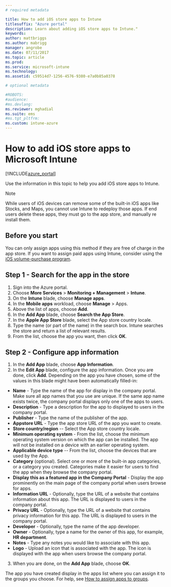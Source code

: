 ```yaml
---
# required metadata

title: How to add iOS store apps to Intune 
titlesuffix: "Azure portal"
description: Learn about adding iOS store apps to Intune."
keywords:
author: mattbriggs
ms.author: mabrigg
manager: angrobe
ms.date: 07/11/2017
ms.topic: article
ms.prod:
ms.service: microsoft-intune
ms.technology:
ms.assetid: c59514d7-1256-4576-9380-e7a0b85a0378

# optional metadata

#ROBOTS:
#audience:
#ms.devlang:
ms.reviewer: mghadial
ms.suite: ems
#ms.tgt_pltfrm:
ms.custom: intune-azure
---
```


# How to add iOS store apps to Microsoft Intune

[!INCLUDE[azure_portal](./includes/azure_portal.md)]


Use the information in this topic to help you add iOS store apps to Intune.

>[!NOTE]
>While users of iOS devices can remove some of the built-in iOS apps like Stocks, and Maps, you cannot use Intune to redeploy those apps. If end users delete these apps, they must go to the app store, and manually re install them.

## Before you start

You can only assign apps using this method if they are free of charge in the app store. If you want to assign paid apps using Intune, consider using the [iOS volume-purchase program](vpp-apps-ios.md).


## Step 1 - Search for the app in the store

1. Sign into the Azure portal.
2. Choose **More Services** > **Monitoring + Management** > **Intune**.
3. On the **Intune** blade, choose **Manage apps**.
4. In the **Mobile apps** workload, choose **Manage** > Apps.
5. Above the list of apps, choose **Add**.
6. In the **Add App** blade, choose **Search the App Store**.
7. In the **Apple App Store** blade, select the App store country locale.
8. Type the name (or part of the name) in the search box. Intune searches the store and return a list of relevant results.
9. From the list, choose the app you want, then click **OK**.

## Step 2 - Configure app information

1. In the **Add App** blade, choose **App Information**.
2. In the **Edit App** blade, configure the app information. Once you are done, click **Add**. Depending on the app you have chosen, some of the values in this blade might have been automatically filled-in:
- **Name** - Type the name of the app for display in the company portal. Make sure all app names that you use are unique. If the same app name exists twice, the company portal displays only one of the apps to users.
- **Description** - Type a description for the app to displayed to users in the company portal.
- **Publisher** - Type the name of the publisher of the app.
- **Appstore URL** - Type the app store URL of the app you want to create.
- **Store country/region** -- Select the App store country locale.
- **Minimum operating system** - From the list, choose the minimum operating system version on which the app can be installed. The app will not be installed on a device with an earlier operating system.
- **Applicable device type** -- From the list, choose the devices that are used by the App.
- **Category** (optional). Select one or more of the built-in app categories, or a category you created. Categories make it easier for users to find the app when they browse the company portal.
- **Display this as a featured app in the Company Portal** - Display the app prominently on the main page of the company portal when users browse for apps.
- **Information URL** - Optionally, type the URL of a website that contains information about this app. The URL is displayed to users in the company portal.
- **Privacy URL** - Optionally, type the URL of a website that contains privacy information for this app. The URL is displayed to users in the company portal.
- **Developer** - Optionally, type the name of the app developer.
- **Owner** - Optionally, type a name for the owner of this app, for example, **HR department**.
- **Notes** - Type any notes you would like to associate with this app.
- **Logo** - Upload an icon that is associated with the app. The icon is displayed with the app when users browse the company portal.
3. When you are done, on the **Add App** blade, choose **OK**.

The app you have created display in the apps list where you can assign it to the groups you choose. For help, see [How to assign apps to groups](apps-deploy.md).
